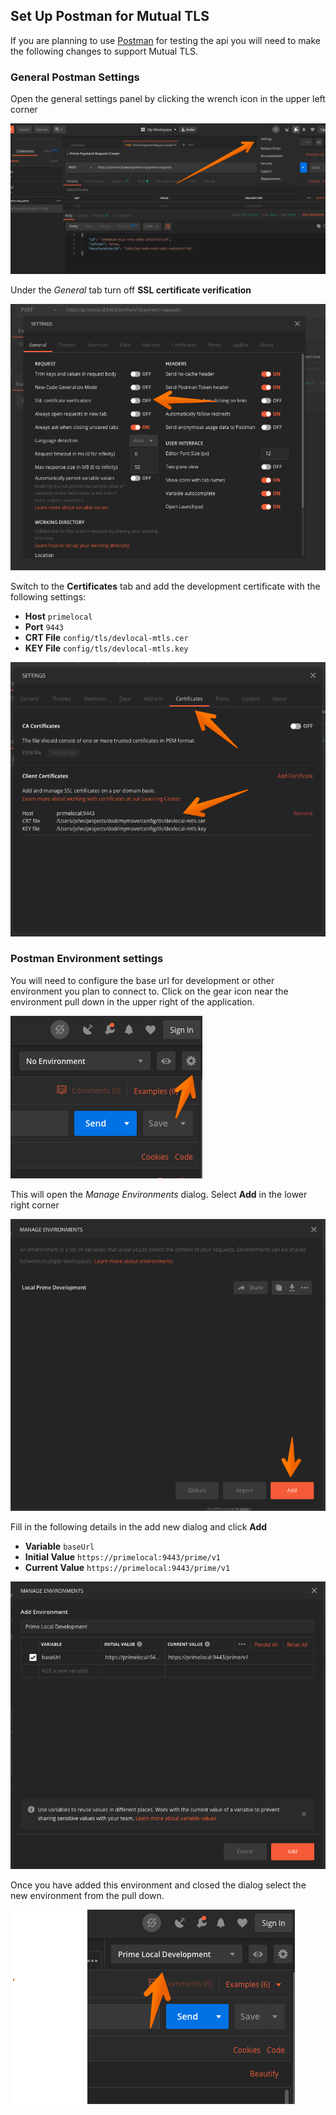 ## Set Up Postman for Mutual TLS
If you are planning to use [Postman](https://www.getpostman.com/) for testing the api you will need to make the following changes to support Mutual TLS.

### General Postman Settings

Open the general settings panel by clicking the wrench icon in the upper left corner

![Postman Settings Menu Upper Right Corner](./images/postman_settings_menu.png)

Under the _General_ tab turn off **SSL certificate verification**

![Postman SSL certification verification switch](./images/postman_ssl_verification.png)

Switch to the **Certificates** tab and add the development certificate with the following settings:

* **Host** `primelocal`
* **Port** `9443`
* **CRT File** `config/tls/devlocal-mtls.cer`
* **KEY File** `config/tls/devlocal-mtls.key`

![Postman client cert settings](./images/postman_client_cert.png)

### Postman Environment settings

You will need to configure the base url for development or other environment you plan to connect to. Click on the gear icon near the environment pull down in the upper right of the application.

![Postman open environment dialog](./images/postman_environment.png)

This will open the _Manage Environments_ dialog. Select **Add** in the lower right corner

![Postman environment dialog](./images/postman_manage_environment_dialog.png)

Fill in the following details in the add new dialog and click **Add**

* **Variable** `baseUrl`
* **Initial Value** `https://primelocal:9443/prime/v1`
* **Current Value** `https://primelocal:9443/prime/v1`

![Postman environment add dialog](./images/postman_manage_environment_add.png)

Once you have added this environment and closed the dialog select the new environment from the pull down.

![Postman select environment](./images/postman_set_environment.png)

